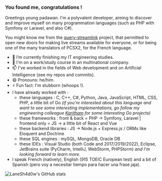 ### You found me, congratulations !

Greetings young padawan. 
I'm a polyvalent developer, aiming to discover and improve myself on many programmation languages (such as PHP with Symfony or Laravel, and also C#).

You might know me from the [query-streamlink](https://github.com/LaneSh4d0w/query-streamlink) project, that permitted to open new doors for making live streams available for everyone, or for being one of the many translators of PCSX2, for the French language.

- 🔭 I’m currently finishing my IT engineering studies.
- 🌱 I'm on a work/study course in an multinational company.
- 📫 I've worked in the fields of Web development and on Artificial Intelligence (see my repos and commits).
- 😄 Pronouns: he/him.
- ⚡ Fun fact: I'm stubborn (whoops !).
- I have already worked with :
  - these languages : C, C++, C#, Python, Java, JavaScript, HTML, CSS, PHP, a little bit of Go *(if you're interested about this language and want to see some interesting implementations, go follow my engineering colleague [Karitham](https://github.com/Karitham) for some interesting Go projects)*
  - these frameworks : front & back = PHP -> Symfony, Laravel | frontend only = JS -> a little bit of React and Vue
  - these backend libraries : JS -> Node.js + Express.js / ORMs like Eloquent and Doctrine
  - these SQL engines : mySQL, MongoDB, Oracle DB
  - these IDEs : Visual Studio (both Code and 2017/2019/2022), Eclipse, JetBrains suite (PyCharm, IntelliJ, WebStorm, PHPStorm)
*and I'm looking forward to learn more.*
- I speak French (natively), English (915 TOEIC European test) and a bit of Spanish (pero voy a necesitar tiempo para hacer una frase jaja).

![LaneSh4d0w's GitHub stats](https://github-readme-stats.vercel.app/api?username=lanesh4d0w&show_icons=true)
